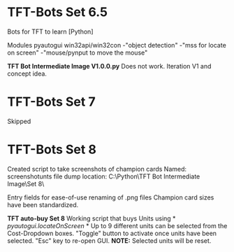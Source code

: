 # TFT-Bots Set 6.5
Bots for TFT to learn
[Python]

Modules
pyautogui
win32api/win32con
-"object detection"
-"mss for locate on screen"
-"mouse/pynput to move the mouse"

__TFT Bot Intermediate Image V1.0.0.py__
Does not work. Iteration V1 and concept idea.

# TFT-Bots Set 7
Skipped

# TFT-Bots Set 8
Created script to take screenshots of champion cards
Named: screenshotunts
file dump location: C:\Python\TFT Bot Intermediate Image\Set 8\

Entry fields for ease-of-use renaming of .png files
Champion card sizes have been standardized.

__TFT auto-buy Set 8__
Working script that buys Units using * *pyautogui.locateOnScreen* *
Up to 9 different units can be selected from the Cost-Dropdown boxes.
"Toggle" button to activate once units have been selected.
"Esc" key to re-open GUI. __NOTE:__ Selected units will be reset.
